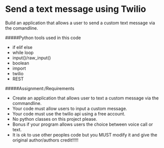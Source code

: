 Send a text message using Twilio 
====
Build an application that allows a user to send a custom text message via the comandline.

#####Python tools used in this code
* if elif else
* while loop
* input()/raw_input()
* boolean
* import
* twilio
* REST

#####Assignment:/Requirements
* Create an application that allows user to text a custom message via the commandline.
* Your code must allow users to input a custom message.
* Your code must use the twilio api using a free account.
* No python classes on this project please.
* Bonus if your program allows users the choice between voice call or text.
* It is ok to use other peoples code but you MUST modify it and give the original author/authors credit!!!!!

